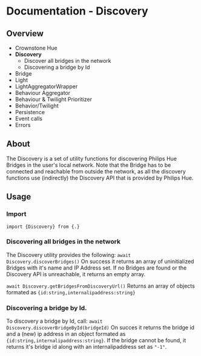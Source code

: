 
# Documentation  - Discovery
## Overview
 - Crownstone Hue  
 - **Discovery** 
	 - Discover all bridges in the network
	 - Discovering a bridge by Id
 - Bridge
 - Light 
 - LightAggregatorWrapper
 - Behaviour Aggregator 
 - Behaviour & Twilight Prioritizer 
 - Behavior/Twilight 
 - Persistence 
 - Event calls
 - Errors

## About
The Discovery is a set of utility functions for discovering Philips Hue Bridges in the user's local network. Note that the Bridge has to be connected and reachable from outside the network, as all the discovery functions use (indirectly) the Discovery API that is provided by Philips Hue. 

## Usage
### Import
```import {Discovery} from {.}```
### Discovering all bridges in the network
The Discovery utility provides the following:
```await Discovery.discoverBridges()```
On success it returns an array of uninitialized Bridges with it's name and IP Address set.
If no Bridges are found or the Discovery API is unreachable, it returns an empty array. 

```await Discovery.getBridgesFromDiscoveryUrl()``` 
Returns an array of objects formated as ```{id:string,internalipaddress:string}``` 
### Discovering a bridge by Id.
To discovery a bridge by Id, call:
```await Discovery.discoverBridgeById(bridgeId)``` 
On succes it returns the bridge id and a (new) ip address in an object formated as ```{id:string,internalipaddress:string}```.
 If the bridge cannot be found, it returns it's bridge id along with an internalipaddress set as ```"-1"```.
